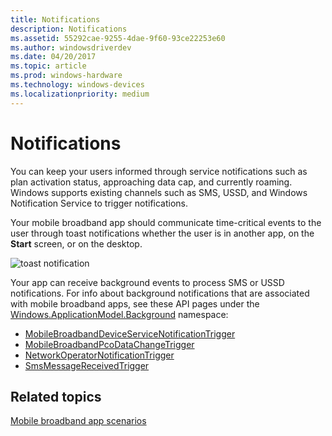 ```yaml
---
title: Notifications
description: Notifications
ms.assetid: 55292cae-9255-4dae-9f60-93ce22253e60
ms.author: windowsdriverdev
ms.date: 04/20/2017
ms.topic: article
ms.prod: windows-hardware
ms.technology: windows-devices
ms.localizationpriority: medium
---
```


# Notifications


You can keep your users informed through service notifications such as plan activation status, approaching data cap, and currently roaming. Windows supports existing channels such as SMS, USSD, and Windows Notification Service to trigger notifications.

Your mobile broadband app should communicate time-critical events to the user through toast notifications whether the user is in another app, on the **Start** screen, or on the desktop.

![toast notification](images/mb-fig3-toast.png)

Your app can receive background events to process SMS or USSD notifications. For info about background notifications that are associated with mobile broadband apps, see these API pages under the [Windows.ApplicationModel.Background](https://docs.microsoft.com/uwp/api/windows.applicationmodel.background) namespace:

- [MobileBroadbandDeviceServiceNotificationTrigger](https://docs.microsoft.com/uwp/api/windows.applicationmodel.background.mobilebroadbanddeviceservicenotificationtrigger)
- [MobileBroadbandPcoDataChangeTrigger](https://docs.microsoft.com/uwp/api/windows.applicationmodel.background.mobilebroadbandpcodatachangetrigger)
- [NetworkOperatorNotificationTrigger](https://docs.microsoft.com/uwp/api/windows.applicationmodel.background.networkoperatornotificationtrigger)
- [SmsMessageReceivedTrigger](https://docs.microsoft.com/uwp/api/windows.applicationmodel.background.smsmessagereceivedtrigger)

## <span id="related_topics"></span>Related topics


[Mobile broadband app scenarios](mobile-broadband-app-scenarios.md)

 

 






